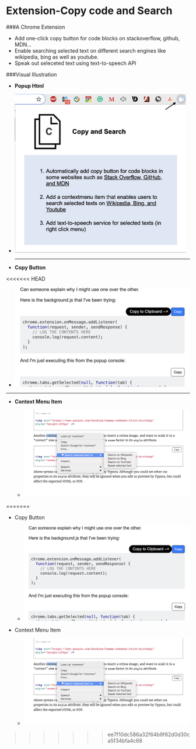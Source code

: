 # Extension-Copy code and Search
###A Chrome Extension

* Add one-click copy button for code blocks on stackoverflow, github, MDN...
* Enable searching selected text on different search engines like wikipedia, bing as well as youtube.
* Speak out seleceted text using text-to-speech API

###Visual Illustration

- **Popup Html**
  
- <img src="./src/images/Screen-Shot-Popup.png" style="zoom:50%" />
  
  
  
  ---
  
- **Copy Button**

<<<<<<< HEAD
  - <img src="./src/images/Screen-Shot-CopyButton.png" style="zoom:55%" />

  ---

- **Context Menu Item**

  - <img src="./src/images/Screen-Shot-Menu.png" style="zoom:60%" />
=======
- Copy Button
  - ![Screen-Shot -CopyButton](./src/images/Screen-Shot-CopyButton.png)

- Context Menu Item
  - ![Screen-Shot-Menu](./src/images/Screen-Shot-Menu.png)
>>>>>>> ee7f10dc586a32f64b9f82d0d30ca5f34bfa4c68

